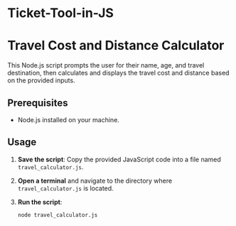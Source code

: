 # Ticket-Tool-in-JS
# Travel Cost and Distance Calculator

This Node.js script prompts the user for their name, age, and travel destination, then calculates and displays the travel cost and distance based on the provided inputs.

## Prerequisites

- Node.js installed on your machine.

## Usage

1. **Save the script**: Copy the provided JavaScript code into a file named `travel_calculator.js`.

2. **Open a terminal** and navigate to the directory where `travel_calculator.js` is located.

3. **Run the script**:
   ```sh
   node travel_calculator.js
